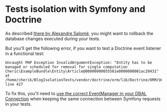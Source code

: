 Tests isolation with Symfony and Doctrine
=========================================

As described [there by Alexandre Salomé](http://alexandre-salome.fr/blog/Symfony2-Isolation-Of-Tests), you might want to rollback the database changes executed during your tests.

But you'll get the following error, if you want to test a Doctrine event listener in a functional test:

    Uncaught PHP Exception InvalidArgumentException: "Entity has to be managed or scheduled for removal for single computation Cheric\ExampleBundle\Entity\Article@00000000055581e0000000001ac20431" at /home/cherik/BlogIsolationTests/vendor/doctrine/orm/lib/Doctrine/ORM/UnitOfWork.php line 427

To fix this, you'll need to [use the correct EventManager in your DBAL Connection](https://github.com/ch3ric/BlogTestsIsolation/commit/2038a61e723f3091b7dd935cf3da9f3cc57651e1) when keeping the same connection between Symfony requests in your tests.
